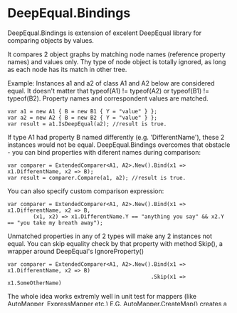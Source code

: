 # DeepEqual.Bindings

DeepEqual.Bindings is extension of excelent DeepEqual library for comparing objects by values.

It compares 2 object graphs by matching node names (reference property names) and values only. 
Thy type of node object is totally ignored, as long as each node has its match in other tree.

Example: Instances a1 and a2 of class A1 and A2 below are considered equal.
It doesn't matter that typeof(A1) != typeof(A2) or typeof(B1) != typeof(B2).
Property names and correspondent values are matched. 
	
	var a1 = new A1 { B = new B1 { Y = "value" } };
	var a2 = new A2 { B = new B2 { Y = "value" } };
	var result = a1.IsDeepEqual(a2); //result is true.
	
If type A1 had property B named differently (e.g. 'DifferentName'), these 2 instances would not be equal. 
DeepEqual.Bindings overcomes that obstacle - you can bind properties with diferent names during comparison:

	var comparer = ExtendedComparer<A1, A2>.New().Bind(x1 => x1.DifferentName, x2 => B);
	var result = comparer.Compare(a1, a2); //result is true.
	
You can also specify custom comparison expression:

	var comparer = ExtendedComparer<A1, A2>.New().Bind(x1 => x1.DifferentName, x2 => B, 
			(x1, x2) => x1.DifferentName.Y == "anything you say" && x2.Y == "you take my breath away");
							
Unmatched properties in any of 2 types will make any 2 instances not equal.
You can skip equality check by that property with method Skip(), a wrapper around DeepEqual's IgnoreProperty()


	var comparer = ExtendedComparer<A1, A2>.New().Bind(x1 => x1.DifferentName, x2 => B)
												 .Skip(x1 => x1.SomeOtherName)
												 
The whole idea works extremly well in unit test for mappers (like AutoMapper, ExpressMapper etc.)
E.G. AutoMapper.CreateMap() creates a way how to make A2 instance out of A1 in very custom way.

	var a2 = AutoMapper.Map<A1, A2>(a1);
	Assert.IsTrue(comparer.Compare(a1, a2, out differences), differences);
	
Enjoy using it and let me know if I can make it better.

 


